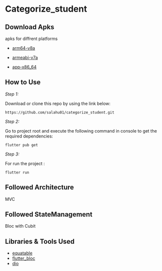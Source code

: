# Categorize_student

## Download Apks

apks for diffrent platforms

* [arm64-v8a]()


* [armeabi-v7a]()


* [app-x86_64]()


## How to Use 

*Step 1:*

Download or clone this repo by using the link below:

```
https://github.com/salahu01/categorize_student.git

```


*Step 2:*


Go to project root and execute the following command in console to get the required dependencies: 

```
flutter pub get 
```


 *Step 3:*

For run the project :  
```
flutter run 
```

## Followed Architecture

MVC

## Followed StateManagement

Bloc with Cubit

## Libraries & Tools Used 

* [equatable](https://pub.dev/packages/equatable)
* [flutter_bloc](https://pub.dev/packages/flutter_bloc)
* [dio](https://pub.dev/packages/dio)
